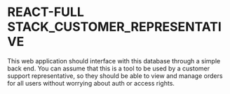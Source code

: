 # REACT-FULL STACK_CUSTOMER_REPRESENTATIVE
 This web application should interface with this database through a simple back end. You can assume that this is a tool to be used by a customer support representative, so they should be able to view and manage orders for all users without worrying about auth or access rights.
